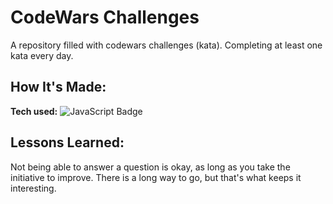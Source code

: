 # CodeWars Challenges

A repository filled with codewars challenges (kata). Completing at least one kata every day.

## How It's Made:

**Tech used:** ![JavaScript Badge](https://img.shields.io/badge/-JavaScript-F7DF1E?logo=CSS3&logoColor=white&style=flat)

## Lessons Learned:

Not being able to answer a question is okay, as long as you take the initiative to improve. There is a long way to go, but that's what keeps it interesting.
